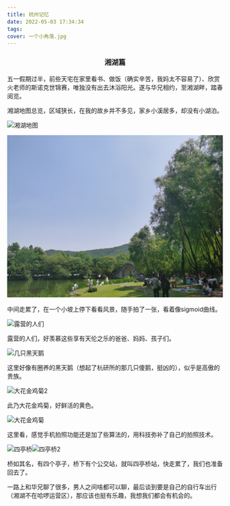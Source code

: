 ```yaml
---
title: 杭州记忆
date: 2022-05-03 17:34:34
tags: 
cover: 一个小角落.jpg
---
```




### <center>湘湖篇</center>



五一假期过半，前些天宅在家里看书、做饭（确实辛苦，我妈太不容易了）、欣赏火老师的斯诺克世锦赛，唯独没有出去沐浴阳光。遂与华兄相约，至湘湖畔，踏春阅览。

湘湖地图总览，区域狭长，在我的故乡并不多见，家乡小溪居多，却没有小湖泊。

![湘湖地图](湘湖地图.png)



![](sigmoid.jpg)

中间走累了，在一个小坡上停下看看风景，随手拍了一张，看着像sigmoid曲线。

![露营的人们](露营的人们.jpg)

露营的人们，好羡慕这些享有天伦之乐的爸爸、妈妈、孩子们。

![几只黑天鹅](几只黑天鹅.jpg)

这里好像有圈养的黑天鹅（想起了杭研所的那几只傻鹅，挺凶的），似乎是高傲的贵族。

![大花金鸡菊2](大花金鸡菊2.jpg)

此乃大花金鸡菊，好鲜活的黄色。

![大花金鸡菊](大花金鸡菊.jpg)

这里看，感觉手机拍照功能还是加了些算法的，用科技弥补了自己的拍照技术。

![四亭桥](四亭桥.jpg)![四亭桥2](四亭桥2.jpg)

桥如其名，有四个亭子，桥下有个公交站，就叫四亭桥站，快走累了，我们也准备回去了。

一路上和华兄聊了很多，男人之间啥都可以聊，最后谈到要是自己的自行车出行（湘湖不在哈啰运营区），那应该也挺有乐趣，我想我们都会有机会的。
